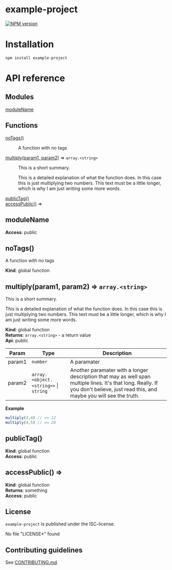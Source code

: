 # example-project 

[![NPM version](https://badge.fury.io/js/example-project.svg)](http://badge.fury.io/js/example-project)


> 


# Installation

```
npm install example-project
```


# API reference

## Modules

<dl>
<dt><a href="#module_moduleName">moduleName</a></dt>
<dd></dd>
</dl>

## Functions

<dl>
<dt><a href="#noTags">noTags()</a></dt>
<dd><p>A function with no tags</p>
</dd>
<dt><a href="#multiply">multiply(param1, param2)</a> ⇒ <code>array.&lt;string&gt;</code></dt>
<dd><p>This is a short summary.</p>
<p>This is a detailed explanation of what the function does. In this case
this is just multiplying two numbers. This text must be a little longer,
which is why I am just writing some more words.</p>
</dd>
<dt><a href="#publicTag">publicTag()</a></dt>
<dd></dd>
<dt><a href="#accessPublic">accessPublic()</a> ⇒</dt>
<dd></dd>
</dl>

<a name="module_moduleName"></a>

## moduleName
**Access**: public  
<a name="noTags"></a>

## noTags()
A function with no tags

**Kind**: global function  
<a name="multiply"></a>

## multiply(param1, param2) ⇒ <code>array.&lt;string&gt;</code>
This is a short summary.

This is a detailed explanation of what the function does. In this case
this is just multiplying two numbers. This text must be a little longer,
which is why I am just writing some more words.

**Kind**: global function  
**Returns**: <code>array.&lt;string&gt;</code> - a return value  
**Api**: public  

| Param | Type | Description |
| --- | --- | --- |
| param1 | <code>number</code> | A paramater |
| param2 | <code>array.&lt;object.&lt;string&gt;&gt;</code> \| <code>string</code> | Another paramater with a longer description that   may as well span multiple lines. It's that long. Really. If you don't believe, just read this,   and maybe you will see the truth. |

**Example**  
```js
multiply(3,4) // == 12
multiply(4,5) // == 20
```
<a name="publicTag"></a>

## publicTag()
**Kind**: global function  
**Access**: public  
<a name="accessPublic"></a>

## accessPublic() ⇒
**Kind**: global function  
**Returns**: something  
**Access**: public  



## License

`example-project` is published under the ISC-license.

No file "LICENSE*" found


 
## Contributing guidelines

See [CONTRIBUTING.md](CONTRIBUTING.md).